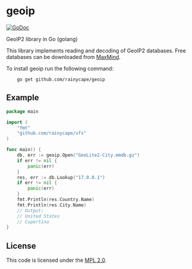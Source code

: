 geoip
=====

[![GoDoc](https://godoc.org/github.com/rainycape/geoip?status.svg)](https://godoc.org/github.com/rainycape/geoip)

GeoIP2 library in Go (golang)

This library implements reading and decoding of GeoIP2 databases. Free
databases can be downloaded from [MaxMind][1]. 

To install geoip run the following command:

```
    go get github.com/rainycape/geoip
```

## Example

```go
package main

import (
	"fmt"
	"github.com/rainycape/vfs"
)

func main() {
	db, err := geoip.Open("GeoLite2-City.mmdb.gz")
	if err != nil {
		panic(err)
	}
	res, err := db.Lookup("17.0.0.1")
	if err != nil {
		panic(err)
	}
	fmt.Println(res.Country.Name)
	fmt.Println(res.City.Name)
	// Output:
	// United States
	// Cupertino
}
```

## License

This code is licensed under the [MPL 2.0][2].

[1]: http://dev.maxmind.com/geoip/geoip2/geolite2/
[2]: http://www.mozilla.org/MPL/2.0/
